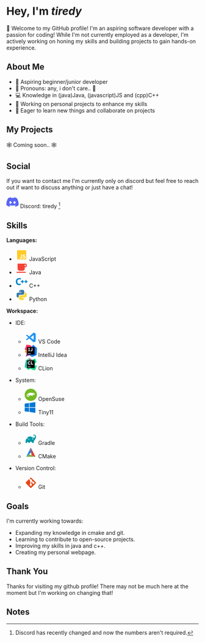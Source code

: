 # Hey, I'm *tiredy*

👋 Welcome to my GitHub profile! I'm an aspiring software developer with a passion for coding! While I'm not currently employed as a developer, I'm actively working on honing my skills and building projects to gain hands-on experience.

## About Me

- 🌱 Aspiring beginner/junior developer
- 🌈 Pronouns: any, i don't care.. 🗿
- 💻 Knowledge in (java)Java, (javascript)JS and (cpp)C++
- 🚀 Working on personal projects to enhance my skills
- 🎯 Eager to learn new things and collaborate on projects

## My Projects

🕸️ Coming soon.. 🕸️

## Social

If you want to contact me I'm currently only on discord
but feel free to reach out if want to discuss anything or just have a chat!

![SVG Icon](./discord.svg) Discord: tiredy [^No Numbers?]
## Skills

**Languages:**
 - ![SVG Icon](./javascript.svg) JavaScript
 - ![SVG Icon](./java.svg) Java
 - ![SVG Icon](./cpp.svg) C++
 - ![SVG Icon](./python.svg) Python

**Workspace:**
- IDE:
  - ![SVG Icon](./vscode.svg) VS Code
  - ![SVG Icon](./intellij.svg) IntelliJ Idea
  - ![SVG Icon](./clion.svg) CLion
  
- System:
  - ![SVG Icon](./suse.svg) OpenSuse
  - ![SVG Icon](./windows.svg) Tiny11

- Build Tools:
  - ![SVG Icon](./gradle.svg) Gradle
  - ![SVG Icon](./cmake.svg) CMake
  
- Version Control:
  - ![SVG Icon](./git.svg) Git

## Goals

I'm currently working towards:

- Expanding my knowledge in cmake and git.
- Learning to contribute to open-source projects.
- Improving my skills in java and c++.
- Creating my personal webpage.

## Thank You

Thanks for visiting my github profile! There may not be much here at the moment but I'm working on changing that!

## Notes
[^No Numbers?]: Discord has recently changed and now the numbers aren't required.
